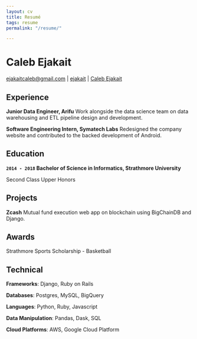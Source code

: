 ```yaml
---
layout: cv
title: Resumé
tags: resume
permalink: "/resume/"

---
```

# Caleb Ejakait

<div id="webaddress"> <a href="mailto:ejakaitcaleb@gmail.com">ejakaitcaleb@gmail.com</a> | <i class="fa fa-github"></i> <a href="http://github.com/ejakait">ejakait</a> | <i class="fa fa-linkedin"></i> <a href="https://www.linkedin.com/in/calebejakait/">Caleb Ejakait</a>

</div>

## Experience

**Junior Data Engineer, Arifu**  Work alongside the data science team on data warehousing and ETL pipeline design and development.

**Software Engineering Intern, Symatech Labs** Redesigned the company website and contributed to the backed development of Android.

## Education

**`2014 - 2018` Bachelor of Science in Informatics, Strathmore University**

Second Class Upper Honors

## Projects

**Zcash** Mutual fund execution web app on blockchain using BigChainDB and Django.

## Awards

Strathmore Sports Scholarship - Basketball

## Technical

**Frameworks**: Django, Ruby on Rails

**Databases**: Postgres, MySQL, BigQuery

**Languages**: Python, Ruby, Javascript

**Data Manipulation**: Pandas, Dask, SQL

**Cloud Platforms**: AWS, Google Cloud Platform